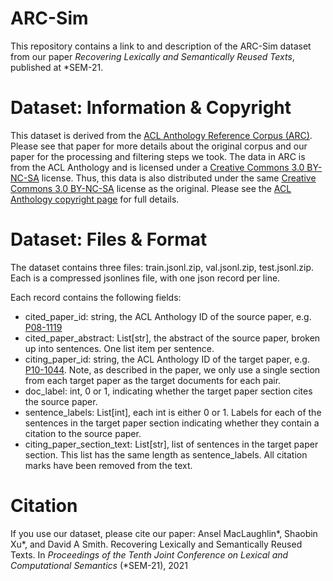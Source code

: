 # ARC-Sim
This repository contains a link to and description of the ARC-Sim dataset from our paper _Recovering Lexically and Semantically Reused Texts_, published at *SEM-21.

# Dataset: Information & Copyright
This dataset is derived from the [ACL Anthology Reference Corpus (ARC)](https://www.aclweb.org/anthology/L08-1005/). Please see that paper for more details about the original corpus and our paper for the processing and filtering steps we took. The data in ARC is from the ACL Anthology and is licensed under a [Creative Commons 3.0 BY-NC-SA](https://creativecommons.org/licenses/by-nc-sa/3.0/) license. Thus, this data is also distributed under the same [Creative Commons 3.0 BY-NC-SA](https://creativecommons.org/licenses/by-nc-sa/3.0/) license as the original. Please see the [ACL Anthology copyright page](https://www.aclweb.org/anthology/faq/copyright/) for full details.

# Dataset: Files & Format
The dataset contains three files: train.jsonl.zip, val.jsonl.zip, test.jsonl.zip. Each is a compressed jsonlines file, with one json record per line. 

Each record contains the following fields:
- cited_paper_id: string, the ACL Anthology ID of the source paper, e.g. [P08-1119](https://www.aclweb.org/anthology/P08-1119/)
- cited_paper_abstract: List[str], the abstract of the source paper, broken up into sentences. One list item per sentence. 
- citing_paper_id: string, the ACL Anthology ID of the target paper, e.g. [P10-1044](https://www.aclweb.org/anthology/P10-1044/). Note, as described in the paper, we only use a single section from each target paper as the target documents for each pair.
- doc_label: int, 0 or 1, indicating whether the target paper section cites the source paper. 
- sentence_labels: List[int], each int is either 0 or 1. Labels for each of the sentences in the target paper section indicating whether they contain a citation to the source paper.
- citing_paper_section_text: List[str], list of sentences in the target paper section. This list has the same length as sentence_labels. All citation marks have been removed from the text. 

# Citation
If you use our dataset, please cite our paper:
Ansel MacLaughlin*, Shaobin Xu*, and David A Smith. Recovering Lexically and Semantically Reused Texts. In _Proceedings of the Tenth Joint Conference on Lexical and Computational Semantics_ (\*SEM-21), 2021
